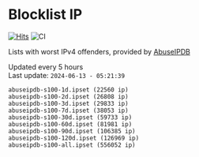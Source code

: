# Blocklist IP

[![Hits](https://hits.seeyoufarm.com/api/count/incr/badge.svg?url=https%3A%2F%2Fgithub.com%2Fborestad%2Fblocklist-ip%2F&count_bg=%2379C83D&title_bg=%23555555&icon=&icon_color=%23E7E7E7&title=hits&edge_flat=false)](https://hits.seeyoufarm.com)  ![CI](https://img.shields.io/github/workflow/status/borestad/blocklist-ip/CI?style=flat-square)

Lists with worst IPv4 offenders, provided by [AbuseIPDB](https://www.abuseipdb.com/)

<!-- FOOTER-PLACEHOLDER -->
Updated every 5 hours<br>
Last update: `2024-06-13 - 05:21:39`
```
abuseipdb-s100-1d.ipset (22560 ip)
abuseipdb-s100-2d.ipset (26808 ip)
abuseipdb-s100-3d.ipset (29833 ip)
abuseipdb-s100-7d.ipset (38053 ip)
abuseipdb-s100-30d.ipset (59733 ip)
abuseipdb-s100-60d.ipset (81981 ip)
abuseipdb-s100-90d.ipset (106385 ip)
abuseipdb-s100-120d.ipset (126969 ip)
abuseipdb-s100-all.ipset (556052 ip)
```
